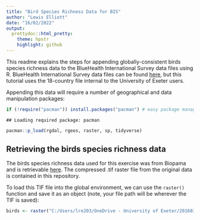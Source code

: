 ```yaml
---
title: "Bird Species Richness Data for BIS"
author: "Lewis Elliott"
date: "16/02/2022"
output: 
  prettydoc::html_pretty:
    theme: hpstr
    highlight: github
---
```





This readme explains the steps for appending globally-consistent birds species richness data to the BlueHealth International Survey data files using R. BlueHealth International Survey data files can be found [here](https://beta.ukdataservice.ac.uk/datacatalogue/studies/study?id=8874), but this tutorial uses the 18-country file internal to the University of Exeter users.

Appending this data will require a number of geographical and data manipulation packages:


```r
if (!require("pacman")) install.packages("pacman") # easy package management
```

```
## Loading required package: pacman
```

```r
pacman::p_load(rgdal, rgeos, raster, sp, tidyverse)
```

## Retrieving the birds species richness data

The birds species richness data used for this exercise was from Biopama and is retrievable [here](https://geonode-rris.biopama.org/layers/geonode:birds_richness_compressed#/). The compressed .tif raster file from the original data is contained in this repository.

To load this TIF file into the global environment, we can use the `raster()` function and save it as an object (note, your file path will be wherever the TIF is saved):


```r
birds <- raster("C:/Users/lre203/OneDrive - University of Exeter/20160301_BH/20160301_Survey/20170713_Data/Exposure Assessment/Bird Richness/birds_richness_compressed.TIF")
```

